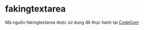 # fakingtextarea
Mã nguồn fakingtextarea được sử dụng để thực hành tại [CodeGym](https://codegym.vn) 
